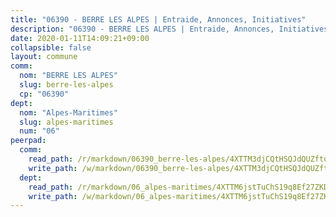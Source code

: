 ```yaml
---
title: "06390 - BERRE LES ALPES | Entraide, Annonces, Initiatives"
description: "06390 - BERRE LES ALPES | Entraide, Annonces, Initiatives"
date: 2020-01-11T14:09:21+09:00
collapsible: false
layout: commune
comm:
  nom: "BERRE LES ALPES"
  slug: berre-les-alpes
  cp: "06390"
dept:
  nom: "Alpes-Maritimes"
  slug: alpes-maritimes
  num: "06"
peerpad:
  comm:
    read_path: /r/markdown/06390_berre-les-alpes/4XTTM3djCQtHSQJdQUZftqMwzZM9FS2SFoc1BtxsWyD2EaEFP
    write_path: /w/markdown/06390_berre-les-alpes/4XTTM3djCQtHSQJdQUZftqMwzZM9FS2SFoc1BtxsWyD2EaEFP-K3TgUqHbAs9Pg1WvnEUvm3jU9UUjhDiEJHyTecP1rC5RpmYuHrJy6Dr4m9TAiArmnQpC5rjpETXWAZPQKuRoRAkjsQpwxojJDssQaPfBQSGG558avxXc4YEZaE2gtwmdfsaN9zqT
  dept:
    read_path: /r/markdown/06_alpes-maritimes/4XTTM6jstTuChS19q8Ef27ZKDpSJYDCw8D1QjQYfLr3aLQmqi
    write_path: /w/markdown/06_alpes-maritimes/4XTTM6jstTuChS19q8Ef27ZKDpSJYDCw8D1QjQYfLr3aLQmqi-K3TgUJHYnsMF5aDJk4Y4nn9Xm5jmwWa5ga3LRYZ6PDBZk8FYpCfe7WN5iHzpvaFGDTJBGTBXyiJvhhsbFNEBXKyipz2QWfFJAcnNXssKCw7wjun65Tea5kaBEYkwiAT3qiMYnpde
---
```


